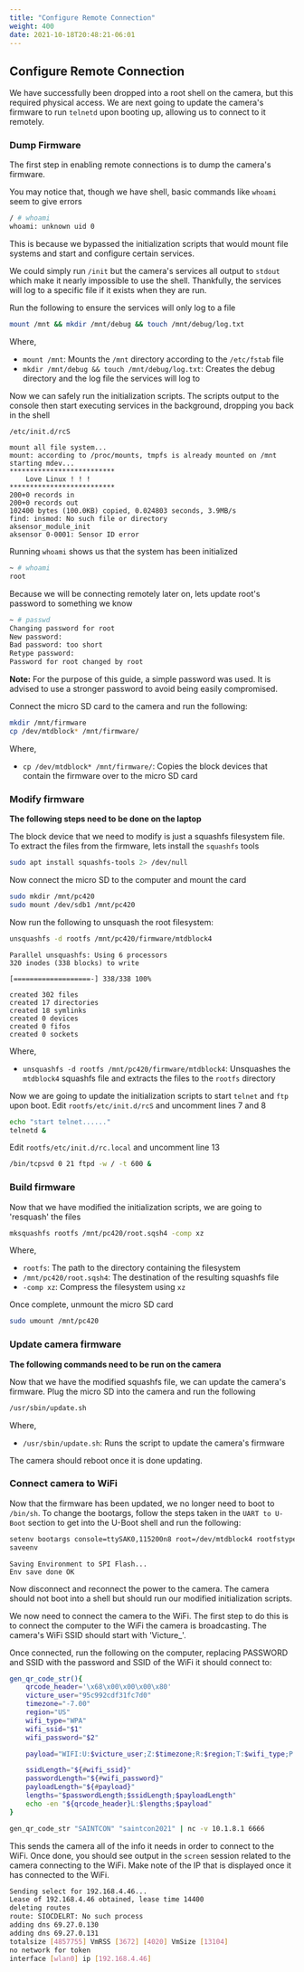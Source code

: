 ```yaml
---
title: "Configure Remote Connection"
weight: 400
date: 2021-10-18T20:48:21-06:01
---
```


## Configure Remote Connection
We have successfully been dropped into a root shell on the camera, but this required physical access. We are next going to update the camera's firmware to run `telnetd` upon booting up, allowing us to connect to it remotely.

### Dump Firmware
The first step in enabling remote connections is to dump the camera's firmware.

You may notice that, though we have shell, basic commands like `whoami` seem to give errors
```sh
/ # whoami
whoami: unknown uid 0
```
This is because we bypassed the initialization scripts that would mount file systems and start and configure certain services.

We could simply run `/init` but the camera's services all output to `stdout` which make it nearly impossible to use the shell. Thankfully, the services will log to a specific file if it exists when they are run.

Run the following to ensure the services will only log to a file
```sh
mount /mnt && mkdir /mnt/debug && touch /mnt/debug/log.txt
```
Where,
- `mount /mnt`: Mounts the `/mnt` directory according to the `/etc/fstab` file
- `mkdir /mnt/debug && touch /mnt/debug/log.txt`: Creates the debug directory and the log file the services will log to

Now we can safely run the initialization scripts. The scripts output to the console then start executing services in the background, dropping you back in the shell
```
/etc/init.d/rcS
```
```
mount all file system...
mount: according to /proc/mounts, tmpfs is already mounted on /mnt
starting mdev...
**************************
    Love Linux ! ! !
**************************
200+0 records in
200+0 records out
102400 bytes (100.0KB) copied, 0.024803 seconds, 3.9MB/s
find: insmod: No such file or directory
aksensor_module_init
aksensor 0-0001: Sensor ID error
```

Running `whoami` shows us that the system has been initialized
```sh
~ # whoami
root
```

Because we will be connecting remotely later on, lets update root's password to something we know
```sh
~ # passwd
Changing password for root
New password:
Bad password: too short
Retype password:
Password for root changed by root
```
**Note:** For the purpose of this guide, a simple password was used. It is advised to use a stronger password to avoid being easily compromised.

Connect the micro SD card to the camera and run the following:
```sh
mkdir /mnt/firmware
cp /dev/mtdblock* /mnt/firmware/
```
Where,
- `cp /dev/mtdblock* /mnt/firmware/`: Copies the block devices that contain the firmware over to the micro SD card

### Modify firmware
**The following steps need to be done on the laptop**

The block device that we need to modify is just a squashfs filesystem file. To extract the files from the firmware, lets install the `squashfs` tools
```sh
sudo apt install squashfs-tools 2> /dev/null
```

Now connect the micro SD to the computer and mount the card
```sh
sudo mkdir /mnt/pc420
sudo mount /dev/sdb1 /mnt/pc420
```

Now run the following to unsquash the root filesystem:
```sh
unsquashfs -d rootfs /mnt/pc420/firmware/mtdblock4
```
```
Parallel unsquashfs: Using 6 processors
320 inodes (338 blocks) to write

[===================-] 338/338 100%

created 302 files
created 17 directories
created 18 symlinks
created 0 devices
created 0 fifos
created 0 sockets
```
Where,
- `unsquashfs -d rootfs /mnt/pc420/firmware/mtdblock4`: Unsquashes the `mtdblock4` squashfs file and extracts the files to the `rootfs` directory

Now we are going to update the initialization scripts to start `telnet` and `ftp` upon boot. Edit `rootfs/etc/init.d/rcS` and uncomment lines 7 and 8
```sh
echo "start telnet......"
telnetd &
```
Edit `rootfs/etc/init.d/rc.local` and uncomment line 13
```sh
/bin/tcpsvd 0 21 ftpd -w / -t 600 &
```

### Build firmware
Now that we have modified the initialization scripts, we are going to 'resquash' the files
```sh
mksquashfs rootfs /mnt/pc420/root.sqsh4 -comp xz
```
Where,
- `rootfs`: The path to the directory containing the filesystem
- `/mnt/pc420/root.sqsh4`: The destination of the resulting squashfs file
- `-comp xz`: Compress the filesystem using `xz`

Once complete, unmount the micro SD card
```sh
sudo umount /mnt/pc420
```

### Update camera firmware
**The following commands need to be run on the camera**

Now that we have the modified squashfs file, we can update the camera's firmware. Plug the micro SD into the camera and run the following
```sh
/usr/sbin/update.sh
```
Where,
- `/usr/sbin/update.sh`: Runs the script to update the camera's firmware

The camera should reboot once it is done updating.

### Connect camera to WiFi
Now that the firmware has been updated, we no longer need to boot to `/bin/sh`. To change the bootargs, follow the steps taken in the `UART to U-Boot` section to get into the U-Boot shell and run the following:

```sh
setenv bootargs console=ttySAK0,115200n8 root=/dev/mtdblock4 rootfstype=squashfs init=/init mem=64M memsize=64M
saveenv
```
```
Saving Environment to SPI Flash...
Env save done OK
```
Now disconnect and reconnect the power to the camera. The camera should not boot into a shell but should run our modified initialization scripts.

We now need to connect the camera to the WiFi. The first step to do this is to connect the computer to the WiFi the camera is broadcasting. The camera's WiFi SSID should start with 'Victure_'.

Once connected, run the following on the computer, replacing PASSWORD and SSID with the password and SSID of the WiFi it should connect to:
```sh
gen_qr_code_str(){
    qrcode_header='\x68\x00\x00\x00\x80'
    victure_user="95c992cdf31fc7d0"
    timezone="-7.00"
    region="US"
    wifi_type="WPA"
    wifi_ssid="$1"
    wifi_password="$2"

    payload="WIFI:U:$victure_user;Z:$timezone;R:$region;T:$wifi_type;P:\"$wifi_password\";S:$wifi_ssid;"

    ssidLength="${#wifi_ssid}"
    passwordLength="${#wifi_password}"
    payloadLength="${#payload}"
    lengths="$passwordLength;$ssidLength;$payloadLength"
    echo -en "${qrcode_header}L:$lengths;$payload"
}

gen_qr_code_str "SAINTCON" "saintcon2021" | nc -v 10.1.8.1 6666
```
This sends the camera all of the info it needs in order to connect to the WiFi. Once done, you should see output in the `screen` session related to the camera connecting to the WiFi. Make note of the IP that is displayed once it has connected to the WiFi.
```sh
Sending select for 192.168.4.46...
Lease of 192.168.4.46 obtained, lease time 14400
deleting routes
route: SIOCDELRT: No such process
adding dns 69.27.0.130
adding dns 69.27.0.131
totalsize [4857755] VmRSS [3672] [4020] VmSize [13104]
no network for token
interface [wlan0] ip [192.168.4.46]
```
